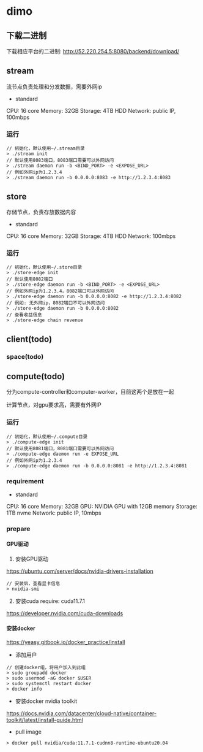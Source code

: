 # dimo

## 下载二进制

下载相应平台的二进制:
http://52.220.254.5:8080/backend/download/


## stream

流节点负责处理和分发数据，需要外网ip

+ standard

CPU: 16 core
Memory: 32GB
Storage: 4TB HDD
Network: public IP, 100mbps


### 运行

```shell
// 初始化，默认使用~/.stream目录
> ./stream init
// 默认使用8083端口，8083端口需要可以外网访问
> ./stream daemon run -b <BIND_PORT> -e <EXPOSE_URL>
// 例如外网ip为1.2.3.4
> ./stream daemon run -b 0.0.0.0:8083 -e http://1.2.3.4:8083
```

## store

存储节点，负责存放数据内容

+ standard

CPU: 16 core
Memory: 32GB
Storage: 4TB HDD
Network: 100mbps


### 运行

```shell
// 初始化，默认使用~/.store目录
> ./store-edge init
// 默认使用8082端口
> ./store-edge daemon run -b <BIND_PORT> -e <EXPOSE_URL>
// 例如外网ip为1.2.3.4，8082端口可以外网访问
> ./store-edge daemon run -b 0.0.0.0:8082 -e http://1.2.3.4:8082
// 例如: 无外网ip，8082端口不可以外网访问
> ./store-edge daemon run -b 0.0.0.0:8082
// 查看收益信息
> ./store-edge chain revenue
```

## client(todo)

### space(todo)


## compute(todo)

分为compute-controller和computer-worker，目前这两个是放在一起

计算节点，对gpu要求高，需要有外网IP

### 运行

```shell
// 初始化，默认使用~/.compute目录
> ./compute-edge init
// 默认使用8081端口，8081端口需要可以外网访问
> ./compute-edge daemon run -e EXPOSE_URL
// 例如外网ip为1.2.3.4
> ./compute-edge daemon run -b 0.0.0.0:8081 -e http://1.2.3.4:8081
```

### requirement

+ standard

CPU: 16 core
Memory: 32GB
GPU: NVIDIA GPU with 12GB memory
Storage: 1TB nvme
Network: public IP, 10mbps


### prepare

#### GPU驱动

1. 安装GPU驱动

https://ubuntu.com/server/docs/nvidia-drivers-installation

```shell
// 安装后，查看显卡信息
> nvidia-smi 
```

2. 安装cuda require: cuda11.7.1

https://developer.nvidia.com/cuda-downloads


#### 安装docker

https://yeasy.gitbook.io/docker_practice/install

+ 添加用户

```shell
// 创建docker组，将用户加入到此组
> sudo groupadd docker
> sudo usermod -aG docker $USER
> sudo systemctl restart docker
> docker info
```

+ 安装docker nvidia toolkit

https://docs.nvidia.com/datacenter/cloud-native/container-toolkit/latest/install-guide.html

+ pull image 

```shell
> docker pull nvidia/cuda:11.7.1-cudnn8-runtime-ubuntu20.04
```






